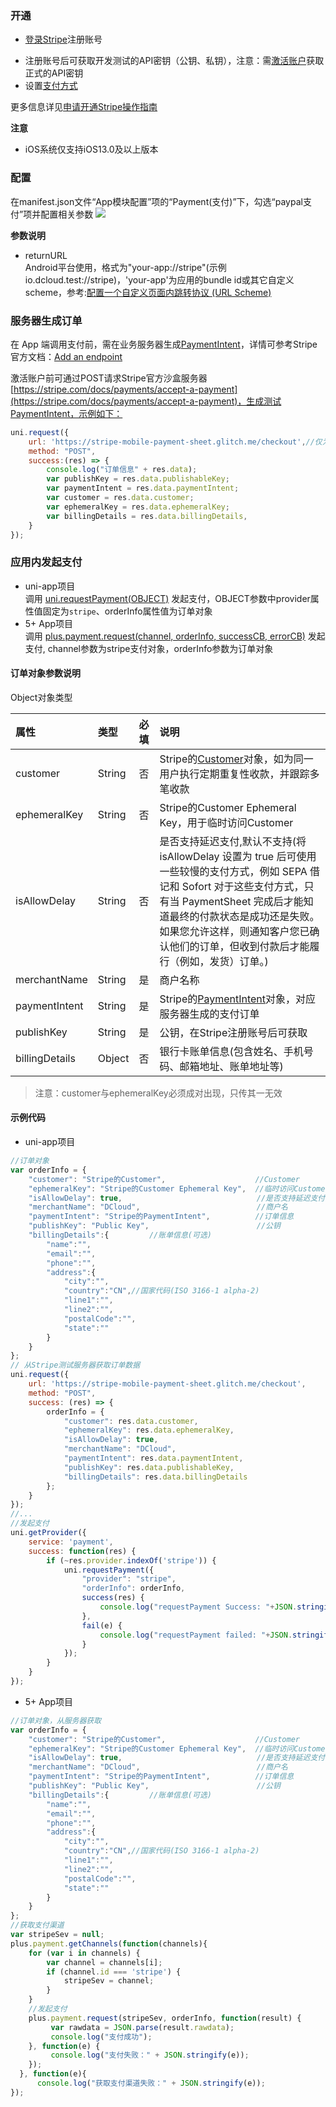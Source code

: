 ### 开通  
- [登录Stripe](https://dashboard.stripe.com/login)注册账号
* 注册账号后可获取开发测试的API密钥（公钥、私钥），注意：需[激活账户](https://dashboard.stripe.com/account/onboarding)获取正式的API密钥
* 设置[支付方式](https://dashboard.stripe.com/settings/payment_methods)

更多信息详见[申请开通Stripe操作指南](https://uniapp.dcloud.io/app-payment-stripe-open)

**注意**
- iOS系统仅支持iOS13.0及以上版本

### 配置  
在manifest.json文件“App模块配置”项的“Payment(支付)”下，勾选“paypal支付”项并配置相关参数
![](https://native-res.dcloud.net.cn/images/uniapp/payment/stripe_setup_manifest_info.png)

**参数说明**  
- returnURL  
Android平台使用，格式为"your-app://stripe"(示例 io.dcloud.test://stripe)，'your-app'为应用的bundle id或其它自定义scheme，参考:[配置一个自定义页面内跳转协议 (URL Scheme)](https://ask.dcloud.net.cn/article/64)


### 服务器生成订单
在 App 端调用支付前，需在业务服务器生成[PaymentIntent](https://stripe.com/docs/api/payment_intents)，详情可参考Stripe官方文档：[Add an endpoint](https://stripe.com/docs/payments/accept-a-payment?platform=android&ui=payment-sheet#add-server-endpoint)

激活账户前可通过POST请求Stripe官方沙盒服务器[https://stripe.com/docs/payments/accept-a-payment](https://stripe.com/docs/payments/accept-a-payment)，生成测试PaymentIntent，示例如下：

```  js
uni.request({
    url: 'https://stripe-mobile-payment-sheet.glitch.me/checkout',//仅为示例
    method: "POST", 
    success:(res) => {
        console.log("订单信息" + res.data);
        var publishKey = res.data.publishableKey;
        var paymentIntent = res.data.paymentIntent; 
        var customer = res.data.customer;
        var ephemeralKey = res.data.ephemeralKey;
        var billingDetails = res.data.billingDetails,
    }
});
```


### 应用内发起支付

- uni-app项目  
调用 [uni.requestPayment(OBJECT)](https://uniapp.dcloud.io/api/plugins/payment?id=requestpayment) 发起支付，OBJECT参数中provider属性值固定为`stripe`、orderInfo属性值为订单对象
- 5+ App项目  
调用 [plus.payment.request(channel, orderInfo, successCB, errorCB)](https://www.html5plus.org/doc/zh_cn/payment.html#plus.payment.request) 发起支付, channel参数为stripe支付对象，orderInfo参数为订单对象


#### 订单对象参数说明  
Object对象类型

| 属性 | 类型 | 必填 | 说明 |
| :--- | :--- | :--- | :--- |
| customer | String | 否 | Stripe的[Customer](https://stripe.com/docs/api/customers)对象，如为同一用户执行定期重复性收款，并跟踪多笔收款 |
| ephemeralKey | String | 否 | Stripe的Customer Ephemeral Key，用于临时访问Customer |
| isAllowDelay | String | 否 | 是否支持延迟支付,默认不支持(将 isAllowDelay 设置为 true 后可使用一些较慢的支付方式，例如 SEPA 借记和 Sofort 对于这些支付方式，只有当 PaymentSheet 完成后才能知道最终的付款状态是成功还是失败。如果您允许这样，则通知客户您已确认他们的订单，但收到付款后才能履行（例如，发货）订单。) |
| merchantName | String | 是 | 商户名称 |
| paymentIntent | String | 是 | Stripe的[PaymentIntent](https://stripe.com/docs/api/payment_intents)对象，对应服务器生成的支付订单 |
| publishKey | String | 是 | 公钥，在Stripe注册账号后可获取 |
| billingDetails | Object | 否 | 银行卡账单信息(包含姓名、手机号码、邮箱地址、账单地址等)|

> 注意：customer与ephemeralKey必须成对出现，只传其一无效


#### 示例代码  
- uni-app项目  
``` js
//订单对象
var orderInfo = {
    "customer": "Stripe的Customer",                    //Customer
    "ephemeralKey": "Stripe的Customer Ephemeral Key",  //临时访问Customer的Key
    "isAllowDelay": true,                              //是否支持延迟支付  默认false
    "merchantName": "DCloud",                          //商户名
    "paymentIntent": "Stripe的PaymentIntent",          //订单信息
    "publishKey": "Public Key",                        //公钥
    "billingDetails":{         //账单信息(可选)
        "name":"",
        "email":"",
        "phone":"",
        "address":{
            "city":"",
            "country":"CN",//国家代码(ISO 3166-1 alpha-2)
            "line1":"",
            "line2":"",
            "postalCode":"",
            "state":""
        }
    }                      
};
// 从Stripe测试服务器获取订单数据
uni.request({
    url: 'https://stripe-mobile-payment-sheet.glitch.me/checkout',
    method: "POST",
    success: (res) => {
        orderInfo = {
            "customer": res.data.customer,
            "ephemeralKey": res.data.ephemeralKey,
            "isAllowDelay": true,
            "merchantName": "DCloud",
            "paymentIntent": res.data.paymentIntent,
            "publishKey": res.data.publishableKey,
            "billingDetails": res.data.billingDetails
        };
    }
});
//...
//发起支付
uni.getProvider({
    service: 'payment',
    success: function(res) {
        if (~res.provider.indexOf('stripe')) {
            uni.requestPayment({
                "provider": "stripe",
                "orderInfo": orderInfo,
                success(res) {
                    console.log("requestPayment Success: "+JSON.stringify(res));
                },
                fail(e) {
                    console.log("requestPayment failed: "+JSON.stringify(e));
                }
            });
        }
    }
});
```  

- 5+ App项目  
``` js
//订单对象，从服务器获取
var orderInfo = {
    "customer": "Stripe的Customer",                    //Customer
    "ephemeralKey": "Stripe的Customer Ephemeral Key",  //临时访问Customer的Key
    "isAllowDelay": true,                              //是否支持延迟支付  默认false
    "merchantName": "DCloud",                          //商户名
    "paymentIntent": "Stripe的PaymentIntent",          //订单信息
    "publishKey": "Public Key",                        //公钥
    "billingDetails":{         //账单信息(可选)
        "name":"",
        "email":"",
        "phone":"",
        "address":{
            "city":"",
            "country":"CN",//国家代码(ISO 3166-1 alpha-2)
            "line1":"",
            "line2":"",
            "postalCode":"",
            "state":""
        }
    }
};
//获取支付渠道
var stripeSev = null;
plus.payment.getChannels(function(channels){
    for (var i in channels) {
        var channel = channels[i];
        if (channel.id === 'stripe') {
            stripeSev = channel;
        }
    }
    //发起支付
    plus.payment.request(stripeSev, orderInfo, function(result) {
         var rawdata = JSON.parse(result.rawdata);
         console.log("支付成功");
    }, function(e) {
         console.log("支付失败：" + JSON.stringify(e));
    });
  }, function(e){
      console.log("获取支付渠道失败：" + JSON.stringify(e));
});
```

